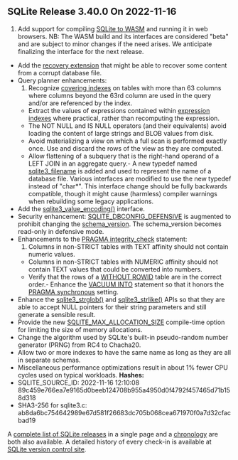 ## SQLite Release 3\.40\.0 On 2022\-11\-16

1. Add support for compiling [SQLite to WASM](https://sqlite.org/wasm)
 and running it in web browsers. NB: The WASM build and its interfaces
 are considered "beta" and are subject to minor changes if the need
 arises. We anticipate finalizing the interface for the next release.
- Add the [recovery extension](../recovery.html) that might be able to recover some content
 from a corrupt database file.
- Query planner enhancements:
	1. Recognize [covering indexes](../queryplanner.html#covidx) on tables with more than 63 columns where
	 columns beyond the 63rd column are used in the query and/or are
	 referenced by the index.
	 - Extract the values of expressions contained within [expression indexes](../expridx.html)
	 where practical, rather than recomputing the expression.
	 - The NOT NULL and IS NULL operators (and their equivalents) avoid
	 loading the content of large strings and BLOB values from disk.
	 - Avoid materializing a view on which a full scan is performed
	 exactly once. Use and discard the rows of the view as they are computed.
	 - Allow flattening of a subquery that is the right\-hand operand of
	 a LEFT JOIN in an aggregate query.- A new typedef named [sqlite3\_filename](../c3ref/filename.html) is added and used to represent
 the name of a database file. Various interfaces are
 modified to use the new typedef instead of "char\*". This interface
 change should be fully backwards compatible, though it might cause
 (harmless) compiler warnings when rebuilding some legacy applications.
- Add the [sqlite3\_value\_encoding()](../c3ref/value_encoding.html) interface.
- Security enhancement: [SQLITE\_DBCONFIG\_DEFENSIVE](../c3ref/c_dbconfig_defensive.html#sqlitedbconfigdefensive) is augmented to prohibit
 changing the [schema\_version](../pragma.html#pragma_schema_version). The schema\_version
 becomes read\-only in defensive mode.
- Enhancements to the [PRAGMA integrity\_check](../pragma.html#pragma_integrity_check) statement:
	1. Columns in non\-STRICT tables with TEXT affinity should not contain numeric values.
	 - Columns in non\-STRICT tables with NUMERIC affinity should not
	 contain TEXT values that could be converted into numbers.
	 - Verify that the rows of a [WITHOUT ROWID](../withoutrowid.html) table are in the correct order.- Enhance the [VACUUM INTO](../lang_vacuum.html#vacuuminto) statement so that it honors the
 [PRAGMA synchronous](../pragma.html#pragma_synchronous) setting.
- Enhance the [sqlite3\_strglob()](../c3ref/strglob.html) and [sqlite3\_strlike()](../c3ref/strlike.html) APIs so that they are able
 to accept NULL pointers for their string parameters and still generate a sensible
 result.
- Provide the new [SQLITE\_MAX\_ALLOCATION\_SIZE](../compile.html#max_allocation_size) compile\-time option for limiting
 the size of memory allocations.
- Change the algorithm used by SQLite's built\-in pseudo\-random number generator (PRNG)
 from RC4 to Chacha20\.
- Allow two or more indexes to have the same name as long as they are all in
 separate schemas.
- Miscellaneous performance optimizations result in about 1% fewer CPU cycles
 used on typical workloads.
**Hashes:**
- SQLITE\_SOURCE\_ID: 2022\-11\-16 12:10:08 89c459e766ea7e9165d0beeb124708b955a4950d0f4792f457465d71b158d318
- SHA3\-256 for sqlite3\.c: ab8da6bc754642989e67d581f26683dc705b068cea671970f0a7d32cfacbad19



A [complete list of SQLite releases](../changes.html)
 in a single page and a [chronology](../chronology.html) are both also available.
 A detailed history of every
 check\-in is available at
 [SQLite version control site](https://www.sqlite.org/src/timeline).


